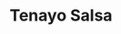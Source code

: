 ---              
layout: work
category: work
title: Tenayo Salsa
tags:
  shopify
redirect_to: http://tenayo.com/
bg_color: "#B11111"
stroke_color: "#E90606"
---